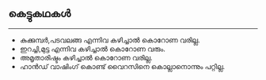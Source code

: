## കെട്ടുകഥകൾ 

---


* കുക്കുമ്പർ,പടവലങ്ങ എന്നിവ കഴിച്ചാൽ കൊറോണ വരില്ല.
* ഇറച്ചി,മുട്ട എന്നിവ കഴിച്ചാൽ കൊറോണ വരും.
* അമൃതാരിഷ്ടം കഴിച്ചാൽ കൊറോണ വരില്ല.
* ഹാൻഡ്‌ വാഷിംഗ്‌ കൊണ്ട്‌ വൈറസിനെ കൊല്ലാനൊന്നും പറ്റില്ല.
